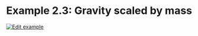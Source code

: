 # Example 2.3: Gravity scaled by mass

[![Edit example](https://codesandbox.io/static/img/play-codesandbox.svg)](https://codesandbox.io/s/github/mhyfritz/the-nature-of-code-canvas-sketch/tree/master/02-forces/03-gravity-scaled-by-mass/sandbox)
